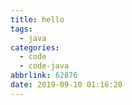 ```yaml
---
title: hello
tags:
  - java
categories:
  - code
  - code-java
abbrlink: 62876
date: 2019-09-10 01:16:20
---
```


<!--more-->